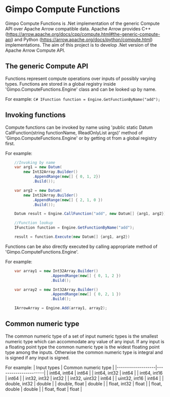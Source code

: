 # Gimpo Compute Functions
Gimpo Compute Functions is .Net implementation of the generic Compute API over Apache Arrow compatible data. Apache Arrow provides C++ (https://arrow.apache.org/docs/cpp/compute.html#the-generic-compute-api) and Python (https://arrow.apache.org/docs/python/compute.html) implementations. The aim of this project is to develop .Net version of the Apache Arrow Compute API. 


## The generic Compute API
Functions represent compute operations over inputs of possibly varying types. 
Functions are stored in a global registry inside 'Gimpo.ComputeFunctions.Engine' class and can be looked up by name.

For example:
```C# IFunction function = Engine.GetFunctionByName("add");```

## Invoking functions

Compute functions can be invoked by name using 'public static Datum CallFunction(string functionName, IReadOnlyList<Datum> args)' method of 'Gimpo.ComputeFunctions.Engine' or by getting ot from a global registry first.

For example:
```C#
    //Invoking by name
    var arg1 = new Datum(
        new Int32Array.Builder()
            .AppendRange(new[] { 0, 1, 2})
            .Build());

    var arg2 = new Datum(
        new Int32Array.Builder()
            .AppendRange(new[] { 2, 1, 0 })
            .Build());

    Datum result = Engine.CallFunction("add", new Datum[] {arg1, arg2});

    //Function lookup
    IFunction function = Engine.GetFunctionByName("add");

    result = function.Execute(new Datum[] {arg1, arg2})
```

Functions can be also directly executed by calling appropriate method of 'Gimpo.ComputeFunctions.Engine'.

For example:
```C#
    var array1 = new Int32Array.Builder()
                    .AppendRange(new[] { 0, 1, 2 })
                    .Build();

    var array2 = new Int32Array.Builder()
                    .AppendRange(new[] { 0, 2, 1 })
                    .Build();

    IArrowArray = Engine.Add(array1, array2);
```

## Common numeric type

The common numeric type of a set of input numeric types is the smallest numeric type which can accommodate any value of any input. If any input is a floating point type the common numeric type is the widest floating point type among the inputs. Otherwise the common numeric type is integral and is signed if any input is signed. 

For example:
| Input types       | Common numeric type  |
|-------------------|----------------------|
| int64, int64      | int64                |
| int64, int32      | int64                |
| int64, int16      | int64                |
| int32, int32      | int32                |
| int32, uint32     | int64                |
| uint32, int16     | int64                |
| double, int32     | double               |
| double, float     | double               |
| float,  int32     | float                |
| float, double     | double               |
| float, float      | float                |


